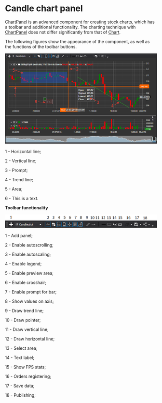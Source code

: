 # Candle chart panel

[ChartPanel](xref:StockSharp.Xaml.Charting.ChartPanel) is an advanced component for creating stock charts, which has a toolbar and additional functionality. The charting technique with [ChartPanel](xref:StockSharp.Xaml.Charting.ChartPanel) does not differ significantly from that of [Chart](candle_chart.md). 

The following figures show the appearance of the component, as well as the functions of the toolbar buttons. 

![Gui ChartPanel](../../../../images/gui_chartpanel.png)

1 \- Horizontal line;

2 \- Vertical line;

3 \- Prompt;

4 \- Trend line;

5 \- Area;

6 \- This is a text.

**Toolbar functionality**

![Gui ChartPanelTools](../../../../images/gui_chartpaneltools.png)

1 \- Add panel;

2 \- Enable autoscrolling;

3 \- Enable autoscaling;

4 \- Enable legend;

5 \- Enable preview area;

6 \- Enable crosshair;

7 \- Enable prompt for bar;

8 \- Show values on axis;

9 \- Draw trend line;

10 \- Draw pointer;

11 \- Draw vertical line;

12 \- Draw horizontal line;

13 \- Select area;

14 \- Text label;

15 \- Show FPS stats;

16 \- Orders registering;

17 \- Save data;

18 \- Publishing;
